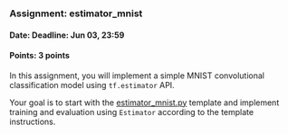 ### Assignment: estimator_mnist
#### Date: Deadline: Jun 03, 23:59
#### Points: 3 points

In this assignment, you will implement a simple MNIST convolutional classification
model using `tf.estimator` API.

Your goal is to start with the
[estimator_mnist.py](https://github.com/ufal/npfl114/tree/master/labs/13/estimator_mnist.py)
template and implement training and evaluation using `Estimator` according
to the template instructions.
